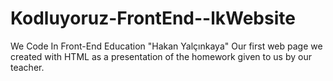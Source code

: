 # Kodluyoruz-FrontEnd--lkWebsite
We Code In Front-End Education "Hakan Yalçınkaya" Our first web page we created with HTML as a presentation of the homework given to us by our teacher.
